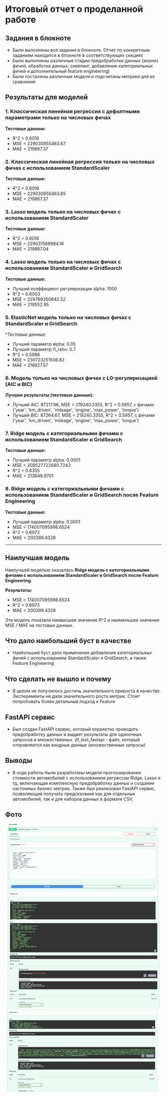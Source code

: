 # Итоговый отчет о проделанной работе

## Задания в блокноте
- Были выполнены все задания в блокноте. Отчет по конкретным заданиям находится в блокноте в соответствующих секциях
- Были выполнены различные стадии предобработки данных (анализ фичей, обработка данных, скейлинг, добавление категориальных фичей и дополнительный feature engineering)
- Были построены различные модели и подсчитаны метрики для их сравнения

## Результаты для моделей

### 1. Классическая линейная регрессия с дефолтными параметрами только на числовых фичах
**Тестовые данные:**
- R^2 = 0.6016
- MSE = 229030855463.67
- MAE = 219867.37

### 2. Классическая линейная регрессия только на числовых фичах с использованием StandardScaler
**Тестовые данные:**
- R^2 = 0.6016
- MSE = 229030855463.65
- MAE = 219867.37

### 3. Lasso модель только на числовых фичах с использованием StandardScaler 
**Тестовые данные:**
- R^2 = 0.6016
- MSE = 229031568984.16
- MAE = 219867.04

### 4. Lasso модель только на числовых фичах с использованием StandardScaler и GridSearch
**Тестовые данные:**
- Лучший коэффициент регуляризации alpha: 1000
- R^2 = 0.6003
- MSE = 229769350842.52
- MAE = 219552.95

### 5. ElasticNet модель только на числовых фичах с StandardScaler и GridSearch
**Тестовые данные:*
- Лучший параметр alpha: 0.05
- Лучший параметр l1_ratio: 0.7
- R^2 = 0.5986
- MSE = 230723251506.82
- MAE = 218927.57

### 6. Модель только на числовых фичах с L0-регуляризацией (AIC и BIC)
**Лучшие результаты (тестовые данные):**
- Лучший AIC: 87217.96, MSE = 219240.3355, R^2 = 0.5957, с фичами ('year', 'km_driven', 'mileage', 'engine', 'max_power', 'torque')
- Лучший BIC: 87264.67, MSE = 219240.3355, R^2 = 0.5957, с фичами ('year', 'km_driven', 'mileage', 'engine', 'max_power', 'torque')

### 7. Ridge модель с категориальными фичами с использованием StandardScaler и GridSearch
**Тестовые данные:**
- Лучший параметр alpha: 0.0001
- MSE = 209527722680.7243
- R^2 = 0.6355
- MAE = 213646.9701

### 8. Ridge модель с категориальными фичами с использованием StandardScaler и GridSearch после Feature Engineering
**Тестовые данные:**
- Лучший параметр alpha: 0.0001
- MSE = 174007095998.6524
- R^2 = 0.6973
- MAE = 200399.4328
---

## Наилучшая модель
Наилучшей моделью оказалась **Ridge модель с категориальными фичами с использованием StandardScaler и GridSearch после Feature Engineering**.

**Результаты:**
- MSE = 174007095998.6524
- R^2 = 0.6973
- MAE = 200399.4328

Эта модель показала наивысшее значение R^2 и наименьшее значение MSE / MAE на тестовых данных.

## Что дало наибольший буст в качестве
- Наибольший буст дало применение добавление категориальных фичей с использованием StandardScaler и GridSearch, а также Feature Engineering

## Что сделать не вышло и почему
- В целом не получилось достичь значительного прироста в качестве. Эксперементы не дали значительного роста метрик. Стоит попробовать более детальный подход к Feature

## FastAPI сервис
- Был создан FastAPI сервис, который корректно проводить предобработку данных и выдает результаты для одиночных запросов и множественных. df_test_fastapi - файл, который отправляется как входные данные (множественные запросы)

## Выводы
- В ходе работы были разработаны модели прогнозирования стоимости автомобилей с использованием регрессии Ridge, Lasso и тд, включающая комплексную предобработку данных и создание кастомных бизнес-метрик. Также был реализован FastAPI сервис, позволяющий получать предсказания как для отдельных автомобилей, так и для наборов данных в формате CSV.

## Фото
![predict_item_image1](predict_item_1.jpg)
![predict_item_image2](predict_item_2.jpg)
![predict_items_image1](predict_items_1.jpg)
